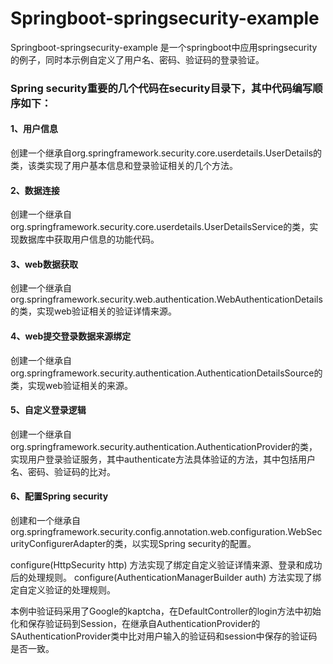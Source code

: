 # Springboot-springsecurity-example
Springboot-springsecurity-example 是一个springboot中应用springsecurity的例子，同时本示例自定义了用户名、密码、验证码的登录验证。

### Spring security重要的几个代码在security目录下，其中代码编写顺序如下：
#### 1、用户信息
创建一个继承自org.springframework.security.core.userdetails.UserDetails的类，该类实现了用户基本信息和登录验证相关的几个方法。

#### 2、数据连接
创建一个继承自org.springframework.security.core.userdetails.UserDetailsService的类，实现数据库中获取用户信息的功能代码。

#### 3、web数据获取
创建一个继承自org.springframework.security.web.authentication.WebAuthenticationDetails的类，实现web验证相关的验证详情来源。

#### 4、web提交登录数据来源绑定
创建一个继承自org.springframework.security.authentication.AuthenticationDetailsSource的类，实现web验证相关的来源。

#### 5、自定义登录逻辑
创建一个继承自org.springframework.security.authentication.AuthenticationProvider的类，实现用户登录验证服务，其中authenticate方法具体验证的方法，其中包括用户名、密码、验证码的比对。

#### 6、配置Spring security
创建和一个继承自org.springframework.security.config.annotation.web.configuration.WebSecurityConfigurerAdapter的类，以实现Spring security的配置。

configure(HttpSecurity http) 方法实现了绑定自定义验证详情来源、登录和成功后的处理规则。
configure(AuthenticationManagerBuilder auth) 方法实现了绑定自定义验证的处理规则。

本例中验证码采用了Google的kaptcha，在DefaultController的login方法中初始化和保存验证码到Session，在继承自AuthenticationProvider的SAuthenticationProvider类中比对用户输入的验证码和session中保存的验证码是否一致。
